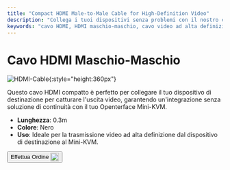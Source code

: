 ```yaml
---
title: "Compact HDMI Male-to-Male Cable for High-Definition Video"
description: "Collega i tuoi dispositivi senza problemi con il nostro cavo HDMI maschio-maschio compatto, perfetto per la trasmissione video ad alta definizione."
keywords: "cavo HDMI, HDMI maschio-maschio, cavo video ad alta definizione, HDMI compatto"
---
```


# Cavo HDMI Maschio-Maschio

![HDMI-Cable](https://assets.openterface.com/images/product/part/OP-03-CABLE30-HDMI.jpg){:style="height:360px"}

Questo cavo HDMI compatto è perfetto per collegare il tuo dispositivo di destinazione per catturare l'uscita video, garantendo un'integrazione senza soluzione di continuità con il tuo Openterface Mini-KVM.

- **Lunghezza**: 0.3m
- **Colore**: Nero
- **Uso**: Ideale per la trasmissione video ad alta definizione dal dispositivo di destinazione al Mini-KVM.

<button class="md-button" onclick="window.location.href='https://shop.techxartisan.com/products/hdmi-male-to-male-cable'"> Effettua Ordine <img src="https://assets.openterface.com/images/trademark/txa.svg" alt="TxA Shop" style="vertical-align: middle; height: 20px;"></button>